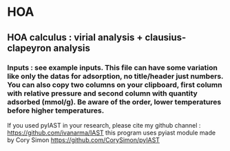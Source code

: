# HOA
## HOA calculus : virial analysis + clausius-clapeyron analysis
### Inputs : see example inputs. This file can have some variation like only the datas for adsorption, no title/header just numbers. You can also copy two columns on your clipboard, first column with relative pressure and second column with quantity adsorbed (mmol/g). Be aware of the order, lower temperatures before higher temperatures.
         
If you used pyIAST in your research, please cite my github channel : https://github.com/ivanarma/IAST
this program uses pyiast module made by Cory Simon https://github.com/CorySimon/pyIAST
